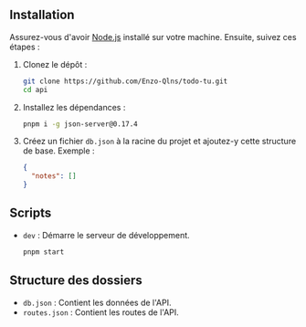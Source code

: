 ## Installation

Assurez-vous d'avoir [Node.js](https://nodejs.org/) installé sur votre machine. Ensuite, suivez ces étapes :

1. Clonez le dépôt :

   ```sh
   git clone https://github.com/Enzo-Qlns/todo-tu.git
   cd api
   ```

2. Installez les dépendances :

   ```sh
   pnpm i -g json-server@0.17.4
   ```

3. Créez un fichier `db.json` à la racine du projet et ajoutez-y cette structure de base. Exemple :
   ```json
   {
     "notes": []
   }
   ```

## Scripts

- `dev` : Démarre le serveur de développement.

  ```sh
  pnpm start
  ```

## Structure des dossiers

- `db.json` : Contient les données de l'API.
- `routes.json` : Contient les routes de l'API.

